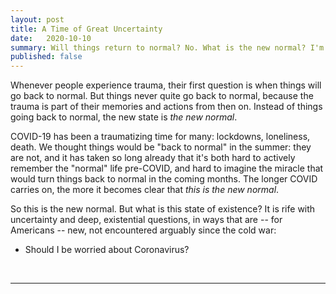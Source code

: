 ```yaml
---
layout: post
title: A Time of Great Uncertainty
date:   2020-10-10
summary: Will things return to normal? No. What is the new normal? I'm not sure.
published: false
---
```



Whenever people experience trauma, their first question is when things
will go back to normal. But things never quite go back to normal,
because the trauma is part of their memories and actions from then on.
Instead of things going back to normal, the new state
is *the new normal*.


COVID-19 has been a traumatizing time for many: lockdowns, loneliness, death.
We thought things would be "back to normal" in the summer: they are not,
and it has taken so long already that it's both hard to actively remember
the "normal" life pre-COVID, and hard to imagine the miracle that would turn things
back to normal in the coming months. The longer COVID carries on, the more it
becomes clear that *this is the new normal*.


So this is the new normal. But what is this state of existence? It is
rife with uncertainty and deep, existential questions, in ways that are
-- for Americans -- new, not encountered arguably since the cold war:

- Should I be worried about Coronavirus?




<br/>

---

[^1]:
    I suspect these topics get attention for two reasons:
    **(a)** They add an air of intellectual legitimacy to venture investing.
        Like technical analysis for stocks, it adds pseudo-rigor,
        making the process of investing look more scientific.
        Sometimes these patterns are truthfully there, but they are usually
        only apparent in retrospect.
